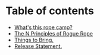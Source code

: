 # Table of contents

* [What's this rope camp?](README.md)
* [The N Principles of Rogue Rope](the-n-principles-of-rogue-rope.md)
* [Things to Bring.](things-to-bring..md)
* [Release Statement.](release-statement..md)

